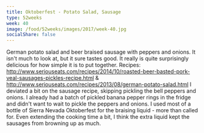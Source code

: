 ```yaml
---
title: Oktoberfest - Potato Salad, Sausage
type: 52weeks
week: 40
image: /food/52weeks/images/2017/week-40.jpg
socialShare: false
---
```

German potato salad and beer braised sausage with peppers and onions.  It isn't much to look at, but it sure tastes good.  It really is quite surprisingly delicious for how simple it is to put together.
Recipes: http://www.seriouseats.com/recipes/2014/10/roasted-beer-basted-pork-veal-sausages-pickles-recipe.html & http://www.seriouseats.com/recipes/2013/08/german-potato-salad.html
I deviated a bit on the sausage recipe, skipping pickling the bell peppers and onions.  I already had a batch of pickled banana pepper rings in the fridge and didn't want to wait to pickle the peppers and onions.  I used most of a bottle of Sierra Nevada Oktoberfest for the braising liquid - more than called for.  Even extending the cooking time a bit, I think the extra liquid kept the sausages from browning up as much.

